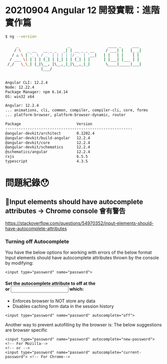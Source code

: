# 20210904 Angular 12 開發實戰：進階實作篇
``` bash
$ ng --version

     _                      _                 ____ _     ___ 
    / \   _ __   __ _ _   _| | __ _ _ __     / ___| |   |_ _|
   / △ \ | '_ \ / _` | | | | |/ _` | '__|   | |   | |    | | 
  / ___ \| | | | (_| | |_| | | (_| | |      | |___| |___ | | 
 /_/   \_\_| |_|\__, |\__,_|_|\__,_|_|       \____|_____|___|
                |___/
    

Angular CLI: 12.2.4
Node: 12.22.4
Package Manager: npm 6.14.14
OS: win32 x64

Angular: 12.2.4
... animations, cli, common, compiler, compiler-cli, core, forms
... platform-browser, platform-browser-dynamic, router

Package                         Version
---------------------------------------------------------
@angular-devkit/architect       0.1202.4
@angular-devkit/build-angular   12.2.4
@angular-devkit/core            12.2.4
@angular-devkit/schematics      12.2.4
@schematics/angular             12.2.4
rxjs                            6.5.5
typescript                      4.3.5
```

# 問題紀錄😯
## 📌Input elements should have autocomplete attributes -> Chrome console 會有警告
https://stackoverflow.com/questions/54970352/input-elements-should-have-autocomplete-attributes

### Turning off Autocomplete
You have the below options for working with errors of the below format Input elements should have autocomplete attributes thrown by the console by modifying:
```
<input type="password" name="password">
```
#### Set the autocomplete attribute to off at the <form> or <input> which:
- Enforces browser to NOT store any data
- Disables caching form data in the session history
```
<input type="password" name="password" autocomplete="off">
```
Another way to prevent autofilling by the browser is:
The below suggestions are browser specific
```
<input type="password" name="password" autocomplete="new-password"> <!-- For Mozilla-->
<!-- or -->
<input type="password" name="password" autocomplete="current-password"> <!-- For Chrome-->
```
